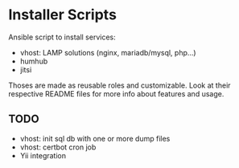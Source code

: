 # Installer Scripts
Ansible script to install services:
* vhost: LAMP solutions (nginx, mariadb/mysql, php...)
* humhub
* jitsi

Thoses are made as reusable roles and customizable. Look at their respective README files for more info about features and usage.

## TODO
- vhost: init sql db with one or more dump files
- vhost: certbot cron job
- Yii integration


